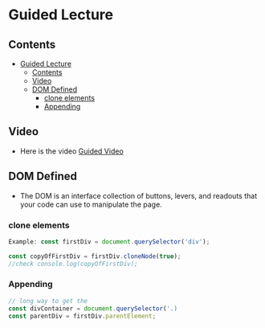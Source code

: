 # Guided Lecture

## Contents

- [Guided Lecture](#guided-lecture)
  - [Contents](#contents)
  - [Video](#video)
  - [DOM Defined](#dom-defined)
    - [clone elements](#clone-elements)
    - [Appending](#appending)

## Video

- Here is the video [Guided Video](https://www.youtube.com/watch?v=XydfZvsoOJw&t=7s)

## DOM Defined

- The DOM is an interface collection of buttons, levers, and readouts that your code can use to manipulate the page.
  
### clone elements

```javascript
Example: const firstDiv = document.querySelector('div');

const copyOfFirstDiv = firstDiv.cloneNode(true);
//check console.log(copyOfFirstDiv);
```

### Appending

```javascript
// long way to get the 
const divContainer = document.querySelector('.)
const parentDiv = firstDiv.parentElement;
```

